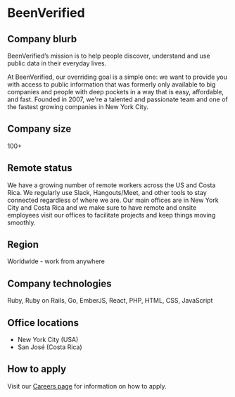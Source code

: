 # BeenVerified

## Company blurb

BeenVerified’s mission is to help people discover, understand and use public data in their everyday lives.

At BeenVerified, our overriding goal is a simple one: we want to provide you with access to public information that was formerly only available to big companies and people with deep pockets in a way that is easy, affordable, and fast. Founded in 2007, we're a talented and passionate team and one of the fastest growing companies in New York City.

## Company size

100+

## Remote status

We have a growing number of remote workers across the US and Costa Rica. We regularly use Slack, Hangouts/Meet, and other tools to stay connected regardless of where we are. Our main offices are in New York City and Costa Rica and we make sure to have remote and onsite employees visit our offices to facilitate projects and keep things moving smoothly.

## Region

Worldwide - work from anywhere

## Company technologies

Ruby, Ruby on Rails, Go, EmberJS, React, PHP, HTML, CSS, JavaScript

## Office locations

* New York City (USA)
* San José (Costa Rica)

## How to apply

Visit our [Careers page](https://www.beenverified.com/careers/) for information on how to apply.

